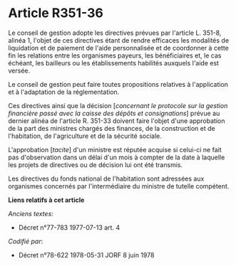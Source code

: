 # Article R351-36

Le conseil de gestion adopte les directives prévues par l'article L. 351-8, alinéa 1, l'objet de ces directives étant de
rendre efficaces les modalités de liquidation et de paiement de l'aide personnalisée et de coordonner à cette fin les
relations entre les organismes payeurs, les bénéficiaires et, le cas échéant, les bailleurs ou les établissements habilités
auxquels l'aide est versée.

Le conseil de gestion peut faire toutes propositions relatives à l'application et à l'adaptation de la réglementation.

Ces directives ainsi que la décision [*concernant le protocole sur la gestion financière passé avec la caisse des dépôts et
consignations*] prévue au dernier alinéa de l'article R. 351-33 doivent faire l'objet d'une approbation de la part des
ministres chargés des finances, de la construction et de l'habitation, de l'agriculture et de la sécurité sociale.

L'approbation [*tacite*] d'un ministre est réputée acquise si celui-ci ne fait pas d'observation dans un délai d'un mois à
compter de la date à laquelle les projets de directives ou de décision lui ont été transmis.

Les directives du fonds national de l'habitation sont adressées aux organismes concernés par l'intermédiaire du ministre de
tutelle compétent.

**Liens relatifs à cet article**

_Anciens textes_:

  - Décret n°77-783 1977-07-13 art. 4

_Codifié par_:

  - Décret n°78-622 1978-05-31 JORF 8 juin 1978
